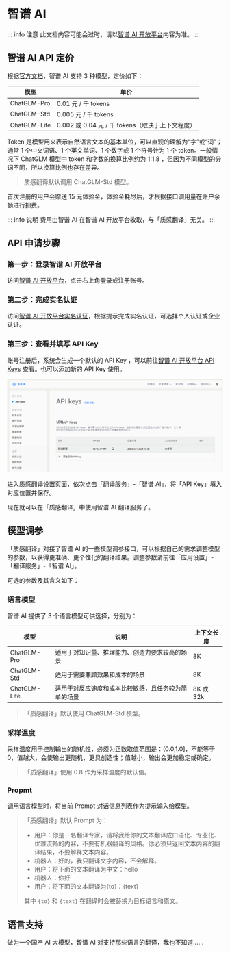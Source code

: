 # 智谱 AI

::: info 注意
此文档内容可能会过时，请以[智谱 AI 开放平台](https://open.bigmodel.cn/)内容为准。
:::

## 智谱 AI API 定价

根据[官方文档](https://open.bigmodel.cn/pricing)，智谱 AI 支持 3 种模型，定价如下：

| 模型         | 单价                                             |
| ------------ | ------------------------------------------------ |
| ChatGLM-Pro  | 0.01 元 / 千 tokens                              |
| ChatGLM-Std  | 0.005 元 / 千 tokens                             |
| ChatGLM-Lite | 0.002 或 0.04 元 / 千 tokens（取决于上下文程度） |

Token 是模型用来表示自然语言文本的基本单位，可以直观的理解为“字”或“词”；通常 1 个中文词语、1 个英文单词、1 个数字或 1 个符号计为 1 个 token。一般情况下 ChatGLM 模型中 token 和字数的换算比例约为 1:1.8 ，但因为不同模型的分词不同，所以换算比例也存在差异。

> 质感翻译默认调用 ChatGLM-Std 模型。

首次注册的用户会赠送 15 元体验金，体验金耗尽后，才根据接口调用量在账户余额进行扣费。

::: info 说明
费用由智谱 AI 在智谱 AI 开放平台收取，与「质感翻译」无关。
:::

## API 申请步骤

### 第一步：登录智谱 AI 开放平台

访问[智谱 AI 开放平台](https://open.bigmodel.cn/)，点击右上角登录或注册账号。

### 第二步：完成实名认证

访问[智谱 AI 开放平台实名认证](https://open.bigmodel.cn/usercenter/auth)，根据提示完成实名认证，可选择个人认证或企业认证。

### 第三步：查看并填写 API Key

账号注册后，系统会生成一个默认的 API Key ，可以前往[智谱 AI 开放平台 API Keys](https://open.bigmodel.cn/usercenter/apikeys) 查看。也可以添加新的 API Key 使用。

![查看 API Key](./img/zhipuai.png)

进入质感翻译设置页面，依次点击「翻译服务」-「智谱 AI」，将「API Key」填入对应位置并保存。

现在就可以在「质感翻译」中使用智谱 AI 翻译服务了。

## 模型调参

「质感翻译」对接了智谱 AI 的一些模型调参接口，可以根据自己的需求调整模型的参数，以获得更准确、更个性化的翻译结果。调整参数请前往「应用设置」-「翻译服务」-「智谱 AI」。

可选的参数及其含义如下：

### 语言模型

智谱 AI 提供了 3 个语言模型可供选择，分别为：

| 模型         | 说明                                                 | 上下文长度 |
| ------------ | ---------------------------------------------------- | ---------- |
| ChatGLM-Pro  | 适用于对知识量、推理能力、创造力要求较高的场景       | 8K         |
| ChatGLM-Std  | 适用于需要兼顾效果和成本的场景                       | 8K         |
| ChatGLM-Lite | 适用于对反应速度和成本比较敏感，且任务较为简单的场景 | 8K 或 32k  |

> 「质感翻译」默认使用 ChatGLM-Std 模型。

### 采样温度

采样温度用于控制输出的随机性，必须为正数取值范围是：(0.0,1.0]，不能等于 0，值越大，会使输出更随机，更具创造性；值越小，输出会更加稳定或确定。

> 「质感翻译」使用 0.8 作为采样温度的默认值。

### Propmt

调用语言模型时，将当前 Prompt 对话信息列表作为提示输入给模型。

> 「质感翻译」默认 Prompt 为：
>
> - 用户：你是一名翻译专家，请将我给你的文本翻译成口语化、专业化、优雅流畅的内容，不要有机器翻译的风格。你必须只返回文本内容的翻译结果，不要解释文本内容。
> - 机器人：好的，我只翻译文字内容，不会解释。
> - 用户：将下面的文本翻译为中文：hello
> - 机器人：你好
> - 用户：将下面的文本翻译为\{to\}：\{text\}
>
> 其中 `{to}` 和 `{text}` 在翻译时会被替换为目标语言和原文。

## 语言支持

做为一个国产 AI 大模型，智谱 AI 对支持那些语言的翻译，我也不知道……
